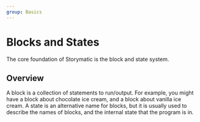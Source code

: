 ```yaml
---
group: Basics
---
```


# Blocks and States
The core foundation of Storymatic is the block and state system.

## Overview
A block is a collection of statements to run/output. For example, you might have a block about chocolate ice cream, and a block about vanilla ice cream.
A state is an alternative name for blocks, but it is usually used to describe the names of blocks, and the internal state that the program is in.
